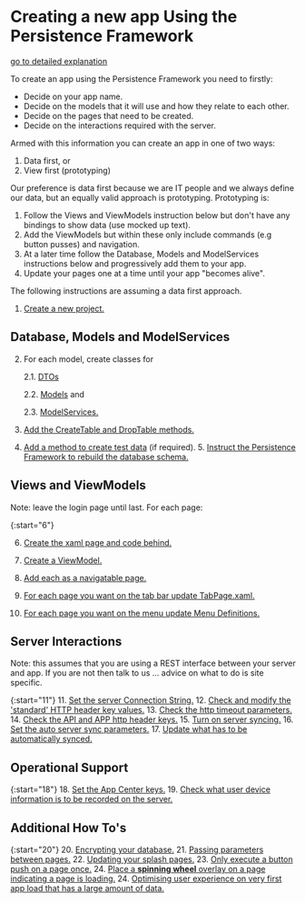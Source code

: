# Creating a new app Using the Persistence Framework
[go to detailed explanation](https://melbourne-app-development.github.io/PersistenceFramework/CreatingANewAppDetail)

To create an app using the Persistence Framework you need to firstly:
* Decide on your app name.
* Decide on the models that it will use and how they relate to each other.
* Decide on the pages that need to be created.
* Decide on the interactions required with the server.

Armed with this information you can create an app in one of two ways:
1. Data first, or
2. View first (prototyping)

Our preference is data first because we are IT people and we always define our data, but an equally valid approach is prototyping. Prototyping is:
1. Follow the Views and ViewModels instruction below but don't have any bindings to show data (use mocked up text).
2. Add the ViewModels but within these only include commands (e.g button pusses) and navigation.
3. At a later time follow the Database, Models and ModelServices instructions below and progressively add them to your app.
4. Update your pages one at a time until your app "becomes alive".

The following instructions are assuming a data first approach.

1. [Create a new project.](https://melbourne-app-development.github.io/PersistenceFramework/CreatingANewAppDetail#CreateAppProject)

## Database, Models and ModelServices

2. For each model, create classes for 

   2.1. [DTOs](https://melbourne-app-development.github.io/PersistenceFramework/CreatingANewAppDetail#DTOs)

   2.2. [Models](https://melbourne-app-development.github.io/PersistenceFramework/CreatingANewAppDetail#Models) and

   2.3. [ModelServices.](https://melbourne-app-development.github.io/PersistenceFramework/CreatingANewAppDetail#ModelServices)

3. [Add the CreateTable and DropTable methods.](https://melbourne-app-development.github.io/PersistenceFramework/CreatingANewAppDetail#CreateDrop)
4. [Add a method to create test data](https://melbourne-app-development.github.io/PersistenceFramework/CreatingANewAppDetail#TestData) (if required).
5. [Instruct the Persistence Framework to rebuild the database schema.](https://melbourne-app-development.github.io/PersistenceFramework/CreatingANewAppDetail#CurrentDBVersion)


## Views and ViewModels

Note: leave the login page until last.
For each page:

{:start="6"}

6. [Create the xaml page and code behind.](https://melbourne-app-development.github.io/PersistenceFramework/CreatingANewAppDetail#CreateView)

7. [Create a ViewModel.](https://melbourne-app-development.github.io/PersistenceFramework/CreatingANewAppDetail#ViewModel)

8. [Add each as a navigatable page.](https://melbourne-app-development.github.io/PersistenceFramework/CreatingANewAppDetail#RegisterForNavigation)
9. [For each page you want on the tab bar update TabPage.xaml.](https://melbourne-app-development.github.io/PersistenceFramework/CreatingANewAppDetail#TabPage)
10. [For each page you want on the menu update Menu Definitions.](https://melbourne-app-development.github.io/PersistenceFramework/CreatingANewAppDetail#Menu)

## Server Interactions

Note: this assumes that you are using a REST interface between your server and app. If you are not then talk to us ... advice on what to do is site specific.

{:start="11"}
11. [Set the server Connection String.](https://melbourne-app-development.github.io/PersistenceFramework/CreatingANewAppDetail#DTOs)
12. [Check and modify the 'standard' HTTP header key values.](https://melbourne-app-development.github.io/PersistenceFramework/CreatingANewAppDetail#DTOs)
13. [Check the http timeout parameters.](https://melbourne-app-development.github.io/PersistenceFramework/CreatingANewAppDetail#DTOs)
14. [Check the API and APP http header keys.](https://melbourne-app-development.github.io/PersistenceFramework/CreatingANewAppDetail#DTOs)
15. [Turn on server syncing.](https://melbourne-app-development.github.io/PersistenceFramework/CreatingANewAppDetail#DTOs)
16. [Set the auto server sync parameters.](https://melbourne-app-development.github.io/PersistenceFramework/CreatingANewAppDetail#DTOs)
17. [Update what has to be automatically synced.](https://melbourne-app-development.github.io/PersistenceFramework/CreatingANewAppDetail#DTOs)

## Operational Support

{:start="18"}
18. [Set the App Center keys.](https://melbourne-app-development.github.io/PersistenceFramework/CreatingANewAppDetail#DTOs)
19. [Check what user device information is to be recorded on the server.](https://melbourne-app-development.github.io/PersistenceFramework/CreatingANewAppDetail#DTOs)

## Additional How To's

{:start="20"}
20. [Encrypting your database.](https://melbourne-app-development.github.io/PersistenceFramework/CreatingANewAppDetail#DTOs)
21. [Passing parameters between pages.](https://melbourne-app-development.github.io/PersistenceFramework/CreatingANewAppDetail#DTOs)
22. [Updating your splash pages.](https://melbourne-app-development.github.io/PersistenceFramework/CreatingANewAppDetail#DTOs)
23. [Only execute a button push on a page once.](https://melbourne-app-development.github.io/PersistenceFramework/CreatingANewAppDetail#DTOs)
24. [Place a __spinning wheel__ overlay on a page indicating a page is loading.](https://melbourne-app-development.github.io/PersistenceFramework/CreatingANewAppDetail#DTOs)
24. [Optimising user experience on very first app load that has a large amount of data.](https://melbourne-app-development.github.io/PersistenceFramework/CreatingANewAppDetail#DTOs)

